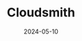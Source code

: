 ---  
layout: startup_page  
title: "Cloudsmith"  
id: "cloudsmith.com"  
permalink: "/cloudsmithcloudsmith.com05102024/"  
website: "https://cloudsmith.com/"  
funding_round: "Series A"  
funding_amount: "$15M"  
investors: "Tiger Global"  
about: "Cloudsmith provides a cloud platform designed to manage companies' software supply chains. Its platform helps organizations streamline and secure their software development processes, improving efficiency and reducing risk. The unique value proposition is in simplifying and securing the complex world of software dependency management."  
markets: "Software, Cloud Computing, Data Security Software Products"  
hq: "Belfast, Belfast, United Kingdom"  
founded_year: "2016"  
linkedin: "https://uk.linkedin.com/company/cloudsmith"  
twitter: "https://twitter.com/cloudsmith"  
instagram: ""  
facebook: "https://www.facebook.com/cloudsmith.io"  
crunchbase: "https://www.crunchbase.com/organization/cloudsmith-io"  
pitchbook: "https://pitchbook.com/profiles/company/265055-32"  

date_display: "10-May-2024"  
date: "2024-05-10"

# SEO Optimization  
meta_title: "Cloudsmith - Series A Funding ($15M)"  
meta_description: "Cloudsmith, Cloudsmith provides a cloud platform designed to manage companies' software supply chains. Its platform helps organizations streamline and secure thei..."  
meta_keywords: "Cloudsmith, Software, Cloud Computing, Data Security Software Products, Series A funding"  
canonical_url: "https://startup.projectstartups.com/cloudsmithcloudsmith.com05102024/"  
---